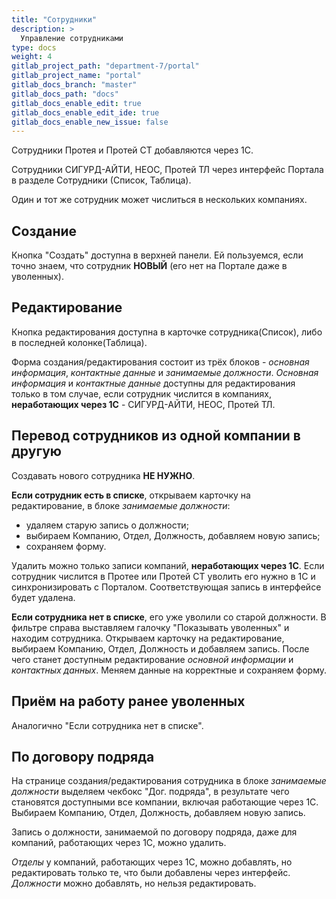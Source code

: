 ```yaml
---
title: "Сотрудники"
description: >
  Управление сотрудниками
type: docs
weight: 4
gitlab_project_path: "department-7/portal"
gitlab_project_name: "portal"
gitlab_docs_branch: "master"
gitlab_docs_path: "docs"
gitlab_docs_enable_edit: true
gitlab_docs_enable_edit_ide: true
gitlab_docs_enable_new_issue: false
---
```


Сотрудники Протея и Протей СТ добавляются через 1С.

Сотрудники СИГУРД-АЙТИ, НЕОС, Протей ТЛ через интерфейс Портала в разделе Сотрудники (Список, Таблица).

Один и тот же сотрудник может числиться в нескольких компаниях.

## Создание

Кнопка "Создать" доступна в верхней панели. Ей пользуемся, если точно знаем, что сотрудник **НОВЫЙ** (его нет на Портале даже в уволенных).

## Редактирование

Кнопка редактирования доступна в карточке сотрудника(Список), либо в последней колонке(Таблица).

Форма создания/редактирования состоит из трёх блоков - *основная информация*, *контактные данные* и *занимаемые должности*. 
*Основная информация* и *контактные данные* доступны для редактирования только в том случае, если сотрудник числится в компаниях, **неработающих через 1С** - СИГУРД-АЙТИ, НЕОС, Протей ТЛ.

## Перевод сотрудников из одной компании в другую

Создавать нового сотрудника **НЕ НУЖНО**.

**Если сотрудник есть в списке**, открываем карточку на редактирование, в блоке *занимаемые должности*:

 - удаляем старую запись о должности;
 - выбираем Компанию, Отдел, Должность, добавляем новую запись;
 - сохраняем форму.

Удалить можно только записи компаний, **неработающих через 1С**.
Если сотрудник числится в Протее или Протей СТ уволить его нужно в 1С и синхронизировать с Порталом. Соответствующая запись в интерфейсе будет удалена.

**Если сотрудника нет в списке**, его уже уволили со старой должности. 
В фильтре справа выставляем галочку "Показывать уволенных" и находим сотрудника.
Открываем карточку на редактирование, выбираем Компанию, Отдел, Должность и добавляем запись.
После чего станет доступным редактирование *основной информации* и *контактных данных*. Меняем данные на корректные и сохраняем форму.

## Приём на работу ранее уволенных

Аналогично "Если сотрудника нет в списке".

## По договору подряда

На странице создания/редактирования сотрудника в блоке *занимаемые должности* выделяем чекбокс "Дог. подряда", в результате чего становятся доступными все компании, включая работающие через 1С.
Выбираем Компанию, Отдел, Должность, добавляем новую запись.

Запись о должности, занимаемой по договору подряда, даже для компаний, работающих через 1С, можно удалить.

*Отделы* у компаний, работающих через 1С, можно добавлять, но редактировать только те, что были добавлены через интерфейс. *Должности* можно добавлять, но нельзя редактировать.
